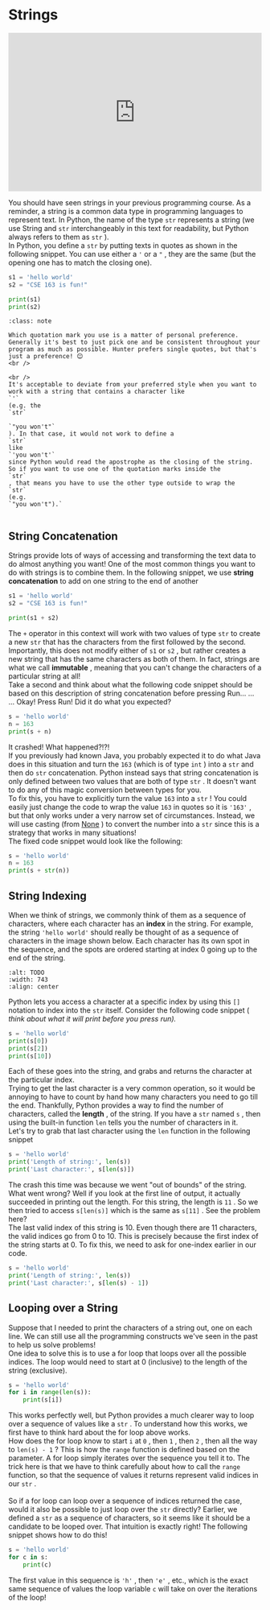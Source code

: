 # Strings

<div style="position: relative; padding-bottom: 62.5%; height: 0;">
    <iframe src="https://www.loom.com/embed/c3d8b5eb6e194b05932ba6331c001740?sharedAppSource=personal_library" frameborder="0" webkitallowfullscreen mozallowfullscreen allowfullscreen style="position: absolute; top: 0; left: 0; width: 100%; height: 100%;"></iframe>
</div>

You should have seen strings in your previous programming course. As a reminder, a string is a common data type in programming languages to represent text. In Python, the name of the type `str` represents a string (we use String and `str` interchangeably in this text for readability, but Python always refers to them as `str` ).  
In Python, you define a `str` by putting texts in quotes as shown in the following snippet. You can use either a `'` or a `"` , they are the same (but the opening one has to match the closing one).  
```py
s1 = 'hello world'
s2 = "CSE 163 is fun!"

print(s1)
print(s2)
```


```{admonition} Note
:class: note

Which quotation mark you use is a matter of personal preference. Generally it's best to just pick one and be consistent throughout your program as much as possible. Hunter prefers single quotes, but that's just a preference! 😊
<br />

<br />
It's acceptable to deviate from your preferred style when you want to work with a string that contains a character like
`'`
(e.g. the
`str`

`"you won't"`
). In that case, it would not work to define a
`str`
like
`'you won't'`
since Python would read the apostrophe as the closing of the string. So if you want to use one of the quotation marks inside the
`str`
, that means you have to use the other type outside to wrap the
`str`
(e.g.
`"you won't").`


```

##  String Concatenation  

Strings provide lots of ways of accessing and transforming the text data to do almost anything you want! One of the most common things you want to do with strings is to combine them. In the following snippet, we use **string concatenation** to add on one string to the end of another  
```py
s1 = 'hello world'
s2 = "CSE 163 is fun!"

print(s1 + s2)

```

The `+` operator in this context will work with two values of type `str` to create a new `str` that has the characters from the first followed by the second. Importantly, this does not modify either of `s1` or `s2` , but rather creates a new string that has the same characters as both of them. In fact, strings are what we call **immutable** , meaning that you can't change the characters of a particular string at all!  
Take a second and think about what the following code snippet should be based on this description of string concatenation before pressing Run... ... ... Okay! Press Run! Did it do what you expected?  
```py
s = 'hello world'
n = 163
print(s + n)
```

It crashed! What happened?!?!  
If you previously had known Java, you probably expected it to do what Java does in this situation and turn the `163` (which is of type `int` ) into a `str` and then do `str` concatenation. Python instead says that string concatenation is only defined between two values that are both of type `str` . It doesn't want to do any of this magic conversion between types for you.  
To fix this, you have to explicitly turn the value `163` into a `str` ! You could easily just change the code to wrap the value `163` in quotes so it is `'163'` , but that only works under a very narrow set of circumstances. Instead, we will use casting (from [None](https://edstem.org/us/courses/3016/lessons/7871/slides/38559) ) to convert the number into a `str` since this is a strategy that works in many situations!  
The fixed code snippet would look like the following:  
```py
s = 'hello world'
n = 163
print(s + str(n))
```

##  String Indexing  

When we think of strings, we commonly think of them as a sequence of characters, where each character has an **index** in the string. For example, the string `'hello world'` should really be thought of as a sequence of characters in the image shown below. Each character has its own spot in the sequence, and the spots are ordered starting at index 0 going up to the end of the string.  
```{image} https://static.us.edusercontent.com/files/aBbZgPzwwhJOQ5ZP73ZtqsFn
:alt: TODO
:width: 743
:align: center
```

Python lets you access a character at a specific index by using this `[]` notation to index into the `str` itself. Consider the following code snippet ( *think about what it will print before you press run).*   
```py
s = 'hello world'
print(s[0])
print(s[2])
print(s[10])
```

Each of these goes into the string, and grabs and returns the character at the particular index.  
Trying to get the last character is a very common operation, so it would be annoying to have to count by hand how many characters you need to go till the end. Thankfully, Python provides a way to find the number of characters, called the **length** , of the string. If you have a `str` named `s` , then using the built-in function `len` tells you the number of characters in it.  
Let's try to grab that last character using the `len` function in the following snippet  
```py
s = 'hello world'
print('Length of string:', len(s))
print('Last character:', s[len(s)])
```

The crash this time was because we went "out of bounds" of the string. What went wrong? Well if you look at the first line of output, it actually succeeded in printing out the length. For this string, the length is `11` . So we then tried to access `s[len(s)]` which is the same as `s[11]` . See the problem here?  
The last valid index of this string is 10. Even though there are 11 characters, the valid indices go from 0 to 10. This is precisely because the first index of the string starts at 0. To fix this, we need to ask for one-index earlier in our code.  
```py
s = 'hello world'
print('Length of string:', len(s))
print('Last character:', s[len(s) - 1])
```

##  Looping over a String  

Suppose that I needed to print the characters of a string out, one on each line. We can still use all the programming constructs we've seen in the past to help us solve problems!  
One idea to solve this is to use a for loop that loops over all the possible indices. The loop would need to start at 0 (inclusive) to the length of the string (exclusive).  
```py
s = 'hello world'
for i in range(len(s)):
    print(s[i])
```

This works perfectly well, but Python provides a much clearer way to loop over a sequence of values like a `str` . To understand how this works, we first have to think hard about the for loop above works.  
How does the for loop know to start `i` at `0` , then `1` , then `2` , then all the way to `len(s) - 1` ? This is how the `range` function is defined based on the parameter. A for loop simply iterates over the sequence you tell it to. The trick here is that we have to think carefully about how to call the `range` function, so that the sequence of values it returns represent valid indices in our `str` . <br />  <br /> So if a for loop can loop over a sequence of indices returned the case, would it also be possible to just loop over the `str` directly? Earlier, we defined a `str` as a sequence of characters, so it seems like it should be a candidate to be looped over. That intuition is exactly right! The following snippet shows how to do this!  
```py
s = 'hello world'
for c in s:
    print(c)
```

The first value in this sequence is `'h'` , then `'e'` , etc., which is the exact same sequence of values the loop variable `c` will take on over the iterations of the loop!  
